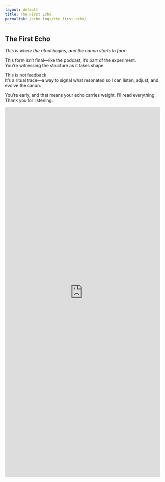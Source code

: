 ```yaml
---
layout: default
title: The First Echo
permalink: /echo-logs/the-first-echo/
---
```


## The First Echo  
*This is where the ritual begins, and the canon starts to form.*

This form isn’t final—like the podcast, it’s part of the experiment.  
You’re witnessing the structure as it takes shape.

This is not feedback.  
It’s a ritual trace—a way to signal what resonated so I can listen, adjust, and evolve the canon.

You’re early, and that means your echo carries weight. I’ll read everything.  
Thank you for listening.

<iframe src="https://docs.google.com/forms/d/e/1FAIpQLScSZjeaJmVyrgRreYF6uHTjyL43JfKe9ABx85Kx3UP0_sjjTg/viewform?embedded=true" width="100%" height="1200" frameborder="0" marginheight="0" marginwidth="0">Loading…</iframe>